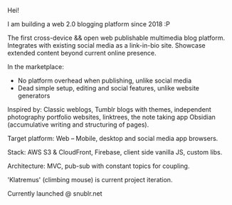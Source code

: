 Hei!

I am building a web 2.0 blogging platform since 2018 :P 

The first cross-device && open web publishable multimedia blog platform. Integrates with existing social media as a link-in-bio site. Showcase extended content beyond current online presence. 

In the marketplace:
- No platform overhead when publishing, unlike social media
- Dead simple setup, editing and social features, unlike website generators

Inspired by: Classic weblogs, Tumblr blogs with themes, independent photography portfolio websites, linktrees, the note taking app Obsidian (accumulative writing and structuring of pages). 

Target platform: Web – Mobile, desktop and social media app browsers. 

Stack: AWS S3 & CloudFront, Firebase, client side vanilla JS, custom libs.

Architecture: MVC, pub-sub with constant topics for coupling. 

'Klatremus' (climbing mouse) is current project iteration.

Currently launched @ snublr.net
